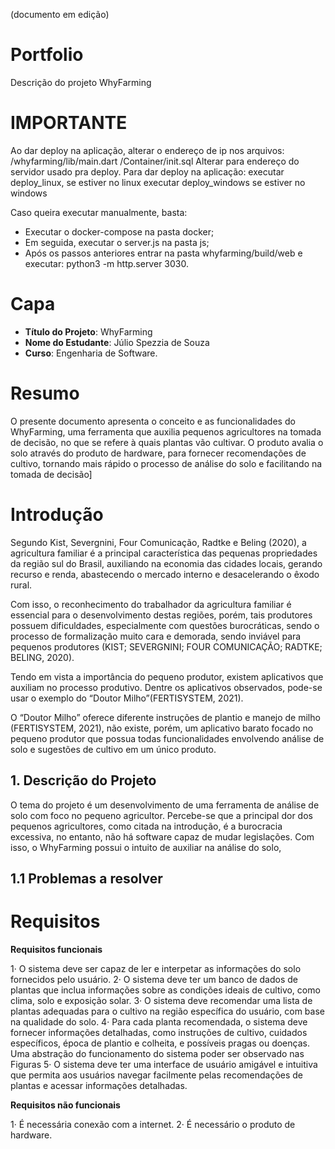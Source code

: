 (documento em edição)
# Portfolio

Descrição do projeto WhyFarming

# IMPORTANTE

Ao dar deploy na aplicação, alterar o endereço de ip nos arquivos: 
/whyfarming/lib/main.dart
/Container/init.sql
Alterar para endereço do servidor usado pra deploy.
Para dar deploy na aplicação:
executar deploy_linux, se estiver no linux
executar deploy_windows se estiver no windows

Caso queira executar manualmente, basta:
* Executar o docker-compose na pasta docker;
* Em seguida, executar o server.js na pasta js;
* Após os passos anteriores entrar na pasta whyfarming/build/web e executar: python3 -m http.server 3030.

# Capa

- **Título do Projeto**: WhyFarming
- **Nome do Estudante**: Júlio Spezzia de Souza
- **Curso**: Engenharia de Software.


# Resumo

O presente documento apresenta o conceito e as funcionalidades do WhyFarming, uma ferramenta que auxilia pequenos agricultores na tomada de decisão, no que se refere à quais plantas vão cultivar. O produto avalia o solo através do produto de hardware, para fornecer recomendações de cultivo, tornando mais rápido o processo de análise do solo e facilitando na tomada de decisão]

# Introdução

Segundo  Kist, Severgnini, Four Comunicação, Radtke e Beling (2020), a agricultura familiar é a principal característica das pequenas propriedades da região sul do Brasil, auxiliando na economia das cidades locais, gerando recurso e renda, abastecendo o mercado interno e desacelerando o êxodo rural.
	
Com isso, o reconhecimento do trabalhador da agricultura familiar é essencial para o desenvolvimento destas regiões, porém, tais produtores possuem dificuldades, especialmente com questões burocráticas, sendo o processo de formalização muito cara e demorada, sendo inviável para pequenos produtores (KIST; SEVERGNINI; FOUR COMUNICAÇÃO; RADTKE; BELING, 2020).
	
Tendo em vista a importância do pequeno produtor, existem aplicativos que auxiliam no processo produtivo. Dentre os aplicativos observados, pode-se usar o exemplo do “Doutor Milho”(FERTISYSTEM, 2021).
	
O “Doutor Milho” oferece diferente instruções de plantio e manejo de milho (FERTISYSTEM, 2021), não existe, porém, um aplicativo barato focado no pequeno produtor que possua todas funcionalidades envolvendo análise de solo e sugestões de cultivo em um único produto.
	
## 1. Descrição do Projeto

O tema do projeto é um desenvolvimento de uma ferramenta de análise de solo com foco no pequeno agricultor. Percebe-se que a principal dor dos pequenos agricultores, como citada na introdução, é a burocracia excessiva, no entanto, não há software capaz de mudar legislações. Com isso, o WhyFarming possui o intuito de auxiliar na análise do solo,

## 1.1 Problemas a resolver



# Requisitos

**Requisitos funcionais**

1·	O sistema deve ser capaz de ler e interpetar as informações do solo fornecidos pelo usuário.
2·	O sistema deve ter um banco de dados de plantas que inclua informações sobre as condições ideais de cultivo, como clima, solo e exposição solar.
3·	O sistema deve recomendar uma lista de plantas adequadas para o cultivo na região específica do usuário, com base na qualidade do solo.
4·	Para cada planta recomendada, o sistema deve fornecer informações detalhadas, como instruções de cultivo, cuidados específicos, época de plantio e colheita, e possíveis pragas ou doenças.
 Uma abstração do funcionamento do sistema poder ser observado nas Figuras 
5·	O sistema deve ter uma interface de usuário amigável e intuitiva que permita aos usuários navegar facilmente pelas recomendações de plantas e acessar informações detalhadas.

 
**Requisitos não funcionais**

1·	É necessária conexão com a internet.
2·	É necessário o produto de hardware.
